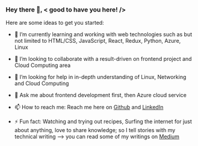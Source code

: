 ### Hey there 👋, < good to have you here! />


<!--**codyBiem17/codyBiem17** is a ✨ _special_ ✨ repository because its `README.md` (this file) appears on your GitHub profile. -->

Here are some ideas to get you started:

- 🌱 I’m currently learning and working with web technologies such as but not limited to HTML/CSS, JavaScript, React, Redux, Python, Azure, Linux

- 👯 I’m looking to collaborate with a result-driven on frontend project and Cloud Computing area

- 🤔 I’m looking for help in in-depth understanding of Linux, Networking and Cloud Computing

- 💬 Ask me about frontend development first, then Azure cloud service

- 📫 How to reach me: Reach me here on [Github](https://github.com/codyBiem17) and [LinkedIn](https://www.linkedin.com/in/bellomaryam)

- ⚡ Fun fact: Watching and trying out recipes, Surfing the internet for just about anything, love to share knowledge; so I tell stories with my technical writing --> you can read some of my writings on [Medium](https://medium.com/@maryam_b)
